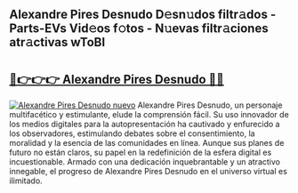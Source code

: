 ## Alexandre Pires Desnudo D𝚎sn𝚞dos filtr𝚊dos - Parts-EVs Vid𝚎os f𝚘tos - N𝚞evas filtr𝚊ciones atr𝚊ctivas wToBI

# <h2><a href="http://mb8xiek.tromn.icu/?c=Alexandre+Pires+Desnudo">🔗👉👉👉 Alexandre Pires Desnudo 🔗🔗</a></h2>

[![Alexandre Pires Desnudo nuevo](https://i.imgur.com/pEAQMta.gif)](http://mb8xiek.tromn.icu/?c=Alexandre+Pires+Desnudo)
Alexandre Pires Desnudo, un personaje multifacético y estimulante, elude la comprensión fácil. Su uso innovador de los medios digitales para la autopresentación ha cautivado y enfurecido a los observadores, estimulando debates sobre el consentimiento, la moralidad y la esencia de las comunidades en línea. Aunque sus planes de futuro no están claros, su papel en la redefinición de la esfera digital es incuestionable. Armado con una dedicación inquebrantable y un atractivo innegable, el progreso de Alexandre Pires Desnudo en el universo virtual es ilimitado.
